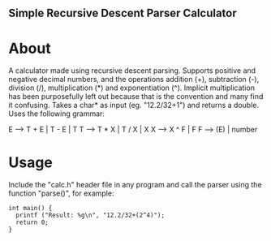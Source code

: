 ## Simple Recursive Descent Parser Calculator

# About
A calculator made using recursive descent parsing. Supports positive and negative decimal numbers, and the operations addition (+), subtraction (-), division (/), multiplication (\*) and exponentiation (^). Implicit multiplication has been purposefully left out because that is the convention and many find it confusing. Takes a char* as input (eg. "12.2/32+1") and returns a double. Uses the following grammar:

E --> T + E | T - E | T
T --> T * X | T / X | X
X --> X ^ F | F
F --> (E) | number

# Usage
Include the "calc.h" header file in any program and call the parser using the function "parse()", for example: 

```
int main() {
  printf ("Result: %g\n", "12.2/32+(2^4)");
  return 0;
}
```
